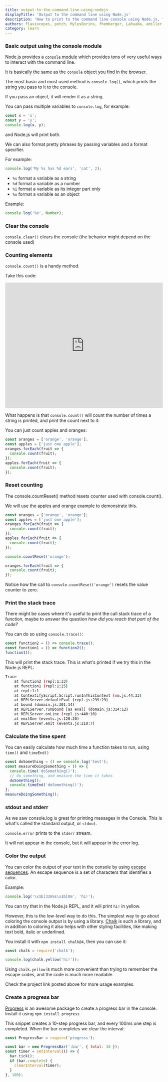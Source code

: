 ```yaml
---
title: output-to-the-command-line-using-nodejs
displayTitle: 'Output to the command line using Node.js'
description: 'How to print to the command line console using Node.js, from the basic console.log to more complex scenarios'
authors: flaviocopes, potch, MylesBorins, fhemberger, LaRuaNa, amiller-gh, ahmadawais
category: learn
---
```


### Basic output using the console module

Node.js provides a [`console` module](/api/console/) which provides tons of very useful ways to interact with the command line.

It is basically the same as the `console` object you find in the browser.

The most basic and most used method is `console.log()`, which prints the string you pass to it to the console.

If you pass an object, it will render it as a string.

You can pass multiple variables to `console.log`, for example:

```js
const x = 'x';
const y = 'y';
console.log(x, y);
```

and Node.js will print both.

We can also format pretty phrases by passing variables and a format specifier.

For example:

```js
console.log('My %s has %d ears', 'cat', 2);
```

* `%s` format a variable as a string
* `%d` format a variable as a number
* `%i` format a variable as its integer part only
* `%o` format a variable as an object

Example:

```js
console.log('%o', Number);
```

### Clear the console

`console.clear()` clears the console (the behavior might depend on the console used)

### Counting elements

`console.count()` is a handy method.

Take this code:

<iframe
  title="Output to the command line using Node.js"
  src="https://stackblitz.com/edit/nodejs-dev-0002-01?index.js&zenmode=1&view=editor"
  alt="nodejs-dev-0002-01 on StackBlitz"
  style="height: 400px; width: 100%; border: 0;">
</iframe>

What happens is that `console.count()` will count the number of times a string is printed, and print the count next to it:

You can just count apples and oranges:

```js
const oranges = ['orange', 'orange'];
const apples = ['just one apple'];
oranges.forEach(fruit => {
  console.count(fruit);
});
apples.forEach(fruit => {
  console.count(fruit);
});
```

### Reset counting

The console.countReset() method resets counter used with console.count().

We will use the apples and orange example to demonstrate this.

```js
const oranges = ['orange', 'orange'];
const apples = ['just one apple'];
oranges.forEach(fruit => {
  console.count(fruit);
});
apples.forEach(fruit => {
  console.count(fruit);
});

console.countReset('orange');

oranges.forEach(fruit => {
  console.count(fruit);
});
```

Notice how the call to `console.countReset('orange')` resets the value counter to zero.

### Print the stack trace

There might be cases where it's useful to print the call stack trace of a function, maybe to answer the question _how did you reach that part of the code?_

You can do so using `console.trace()`:

```js
const function2 = () => console.trace();
const function1 = () => function2();
function1();
```

This will print the stack trace. This is what's printed if we try this in the Node.js REPL:

```bash
Trace
    at function2 (repl:1:33)
    at function1 (repl:1:25)
    at repl:1:1
    at ContextifyScript.Script.runInThisContext (vm.js:44:33)
    at REPLServer.defaultEval (repl.js:239:29)
    at bound (domain.js:301:14)
    at REPLServer.runBound [as eval] (domain.js:314:12)
    at REPLServer.onLine (repl.js:440:10)
    at emitOne (events.js:120:20)
    at REPLServer.emit (events.js:210:7)
```

### Calculate the time spent

You can easily calculate how much time a function takes to run, using `time()` and `timeEnd()`

```js
const doSomething = () => console.log('test');
const measureDoingSomething = () => {
  console.time('doSomething()');
  // do something, and measure the time it takes
  doSomething();
  console.timeEnd('doSomething()');
};
measureDoingSomething();
```

### stdout and stderr

As we saw console.log is great for printing messages in the Console. This is what's called the standard output, or `stdout`.

`console.error` prints to the `stderr` stream.

It will not appear in the console, but it will appear in the error log.

### Color the output

You can color the output of your text in the console by using [escape sequences](https://gist.github.com/iamnewton/8754917). An escape sequence is a set of characters that identifies a color.

Example:

```js
console.log('\x1b[33m%s\x1b[0m', 'hi!');
```

You can try that in the Node.js REPL, and it will print `hi!` in yellow.

However, this is the low-level way to do this. The simplest way to go about coloring the console output is by using a library. [Chalk](https://github.com/chalk/chalk) is such a library, and in addition to coloring it also helps with other styling facilities, like making text bold, italic or underlined.

You install it with `npm install chalk@4`, then you can use it:

```js
const chalk = require('chalk');

console.log(chalk.yellow('hi!'));
```

Using `chalk.yellow` is much more convenient than trying to remember the escape codes, and the code is much more readable.

Check the project link posted above for more usage examples.

### Create a progress bar

[Progress](https://www.npmjs.com/package/progress) is an awesome package to create a progress bar in the console. Install it using `npm install progress`

This snippet creates a 10-step progress bar, and every 100ms one step is completed. When the bar completes we clear the interval:

```js
const ProgressBar = require('progress');

const bar = new ProgressBar(':bar', { total: 10 });
const timer = setInterval(() => {
  bar.tick();
  if (bar.complete) {
    clearInterval(timer);
  }
}, 100);
```
